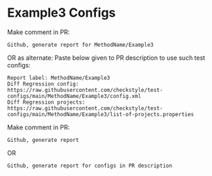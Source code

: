 # Example3 Configs
Make comment in PR:
```
Github, generate report for MethodName/Example3
```
OR as alternate:
Paste below given to PR description to use such test configs:
```
Report label: MethodName/Example3
Diff Regression config: https://raw.githubusercontent.com/checkstyle/test-configs/main/MethodName/Example3/config.xml
Diff Regression projects: https://raw.githubusercontent.com/checkstyle/test-configs/main/MethodName/Example3/list-of-projects.properties
```
Make comment in PR:
```
Github, generate report
```
OR
```
Github, generate report for configs in PR description
```
